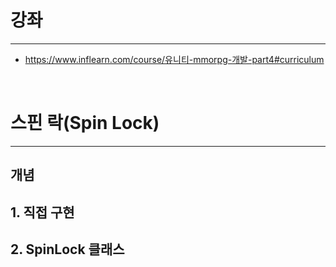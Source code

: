 # 강좌
---
 - <https://www.inflearn.com/course/유니티-mmorpg-개발-part4#curriculum>

<br>

# 스핀 락(Spin Lock)
---


## 개념




## 1. 직접 구현



## 2. SpinLock 클래스